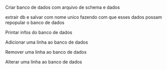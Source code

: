<!-- Remover código inútil pra uma versão de terminal -->

Criar banco de dados com arquivo de schema e dados

extrair db e salvar com nome unico
fazendo com que esses dados possam repopular o banco de dados

Printar infos do banco de dados

Adicionar uma linha ao banco de dados

Remover uma linha ao banco de dados

Alterar uma linha ao banco de dados
